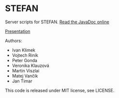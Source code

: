 # STEFAN

Server scripts for STEFAN. [Read the JavaDoc online](http://stefan.dev.cnl.sk/upload/javadoc/)

[Presentation](http://cl.ly/1Q2u1t0110302l2h3a3R)

Authors:

- Ivan Klimek
- Vojtech Riník
- Peter Gonda
- Veronika Klauzová
- Martin Viszlai
- Matej Vančík
- Jan Timar

This code is released under MIT license, see LICENSE.